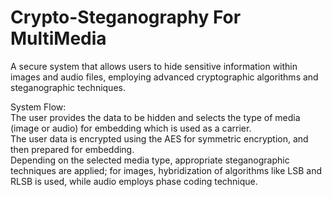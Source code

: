 # Crypto-Steganography For MultiMedia

A secure system that allows users to hide sensitive information within images and audio files, employing advanced cryptographic algorithms and steganographic techniques.

System Flow:<br>
The user provides the data to be hidden and selects the type of media (image or audio) for embedding which is used as a carrier.<br>
The user data is encrypted using the AES for symmetric encryption, and then prepared for embedding.<br>
Depending on the selected media type, appropriate steganographic techniques are applied; for images, hybridization of algorithms like LSB and RLSB is used, while audio employs phase coding technique.
